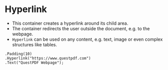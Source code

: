 # Hyperlink

- This container creates a hyperlink around its child area.
- The container redirects the user outside the document, e.g. to the webpage.
- `Hyperlink` can be used on any content, e.g. text, image or even complex structures like tables.

```c#{2-2}
.Padding(10)
.Hyperlink("https://www.questpdf.com")
.Text("QuestPDF Webpage");
```
